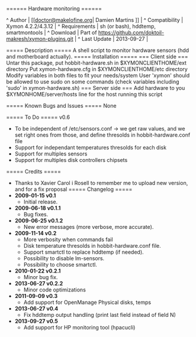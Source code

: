 ====== Hardware monitoring ======

^ Author         | [[doctor@makelofine.org| Damien Martins ]]                    |
^ Compatibility  | Xymon 4.2.2/4.3.12                                            |
^ Requirements   | sh (or bash), hddtemp, smartmontools                          |
^ Download       | Part of https://github.com/doktoil-makresh/xymon-plugins.git  |
^ Last Update    | 2013-09-27                                                    |

===== Description =====
A shell script to monitor hardware sensors (hdd and motherboard actually).
===== Installation =====
=== Client side ===
Untar this package, put hobbit-hardware.sh in $XYMONCLIENTHOME/ext directory
Put xymon-hardware.cfg in $XYMONCLIENTHOME/etc directory
Modify variables in both files to fit your needs/system
User 'xymon' should be allowed to use sudo on some commands (check variables including 'sudo' in xymon-hardware.sh)
=== Server side ===
Add hardware to you $XYMONHOME/server/hosts line for the host running this script

===== Known  Bugs and Issues =====
None

===== To Do =====
v0.6
  * To be independent of /etc/sensors.conf -> we get raw values, and we set right ones from those, and define thresolds in hobbit-hardware.conf file         
  * Support for independant temperatures thresolds for each disk
  * Support for multiples sensors
  * Support for multiples disk controllers chipsets

===== Credits =====
  * Thanks to Xavier Carol i Rosell to remember me to upload new version, and for a fix proposal
===== Changelog =====
  * **2009-01-15 v0.1**
    * Initial release.
  * **2009-06-18 v0.1.1**
    * Bug fixes.
  * **2009-06-25 v0.1.2**
    *  New error messages (more verbose, more accurate).
  * **2009-11-14 v0.2**
    *  More verbosity when commands fail
    *  Disk temperature thresolds in hobbit-hardware.conf file.
    *  Support smartctl to replace hddtemp (if needed).
    *  Possibility to disable lm-sensors.
    *  Possibility to choose smartctl.
  * **2010-01-22 v0.2.1**
    *  Minor bug fix.
  * **2013-06-27 v0.2.2**
    * Minor code optimizations
  * **2011-09-09 v0.3**
    * Add support for OpenManage Physical disks, temps
  * **2013-06-27 v0.4**
    * Fix hddtemp output handling (print last field instead of field N)
  * **2013-09-27 v0.5**
    * Add support for HP monitoring tool (hpacucli)

